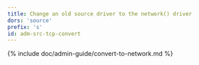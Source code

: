 ```yaml
---
title: Change an old source driver to the network() driver
dors: 'source'
prefix: 's'
id: adm-src-tcp-convert
---
```


{% include doc/admin-guide/convert-to-network.md %}
